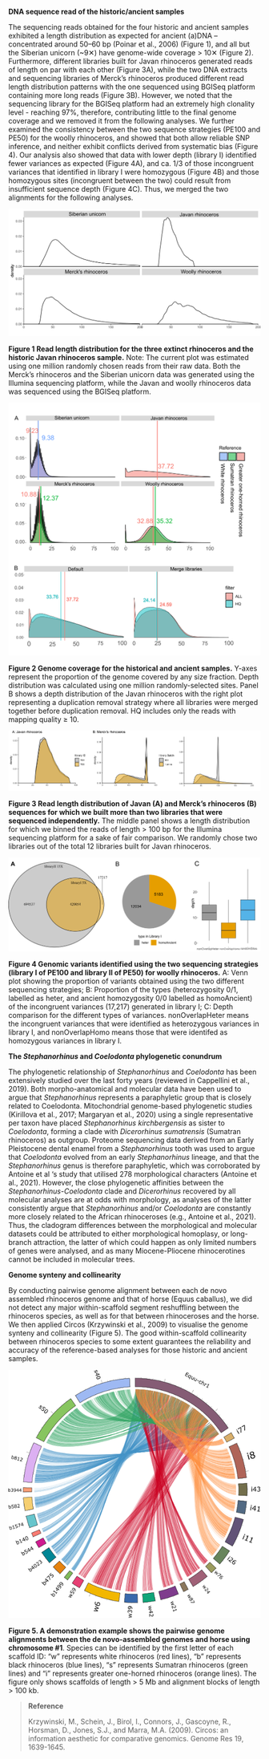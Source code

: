 **DNA sequence read of the historic/ancient samples**

The sequencing reads obtained for the four historic and ancient samples exhibited a length distribution as expected for ancient (a)DNA – concentrated around 50–60 bp (Poinar et al., 2006) (Figure 1), and all but the Siberian unicorn (~9✕) have genome-wide coverage > 10✕ (Figure 2). Furthermore, different libraries built for Javan rhinoceros generated reads of length on par with each other (Figure 3A), while the two DNA extracts and sequencing libraries of Merck’s rhinoceros produced different read length distribution patterns with the one sequenced using BGISeq platform containing more long reads (Figure 3B). However, we noted that the sequencing library for the BGISeq platform had an extremely high clonality level - reaching 97%, therefore, contributing little to the final genome coverage and we removed it from the following analyses. We further examined the consistency between the two sequence strategies (PE100 and PE50) for the woolly rhinoceros, and showed that both allow reliable SNP inference, and neither exhibit conflicts derived from systematic bias (Figure 4). Our analysis also showed that data with lower depth (library I) identified fewer variances as expected (Figure 4A), and ca. 1/3 of those incongruent variances that identified in library I were homozygous (Figure 4B) and those homozygous sites (incongruent between the two) could result from insufficient sequence depth (Figure 4C). Thus, we merged the two alignments for the following analyses.


![Figure 1](https://github.com/liushanlin/rhinoceros-comparative-genome/blob/main/additional%20resources/readLengthDistributionAll.png)

**Figure 1 Read length distribution for the three extinct rhinoceros and the historic Javan rhinoceros sample.** Note: The current plot was estimated using one million randomly chosen reads from their raw data. Both the Merck’s rhinoceros and the Siberian unicorn data was generated using the Illumina sequencing platform, while the Javan and woolly rhinoceros data was sequenced using the BGISeq platform.

![Figure 2](https://github.com/liushanlin/rhinoceros-comparative-genome/blob/main/additional%20resources/depth.ancient.png)

**Figure 2 Genome coverage for the historical and ancient samples.** Y-axes represent the proportion of the genome covered by any size fraction. Depth distribution was calculated using one million randomly-selected sites. Panel B shows a depth distribution of the Javan rhinoceros with the right plot representing a duplication removal strategy where all libraries were merged together before duplication removal. HQ includes only the reads with mapping quality ≥ 10.

![Figure 3](https://github.com/liushanlin/rhinoceros-comparative-genome/blob/main/additional%20resources/lengthJavanStepPlain.png)

**Figure 3 Read length distribution of Javan (A) and Merck’s rhinoceros (B) sequences for which we built more than two libraries that were sequenced independently.** The middle panel shows a length distribution for which we binned the reads of length > 100 bp for the Illumina sequencing platform for a sake of fair comparison. We randomly chose two libraries out of the total 12 libraries built for Javan rhinoceros.

![Figure 4](https://github.com/liushanlin/rhinoceros-comparative-genome/blob/main/additional%20resources/woollyDiffLib.png)

**Figure 4 Genomic variants identified using the two sequencing strategies (library I of PE100 and library II of PE50) for woolly rhinoceros.** A: Venn plot showing the proportion of variants obtained using the two different sequencing strategies; B: Proportion of the types (heterozygosity 0/1, labelled as heter, and ancient homozygosity 0/0 labelled as homoAncient) of the incongruent variances (17,217) generated in library I; C: Depth comparison for the different types of variances. nonOverlapHeter means the incongruent variances that were identified as heterozygous variances in library I, and nonOverlapHomo means those that were identifed as homozygous variances in library I.

**The *Stephanorhinus* and *Coelodonta* phylogenetic conundrum**

The phylogenetic relationship of *Stephanorhinus* and *Coelodonta* has been extensively studied over the last forty years (reviewed in Cappellini et al., 2019). Both morpho-anatomical and molecular data have been used to argue that *Stephanorhinus* represents a paraphyletic group that is closely related to Coelodonta. Mitochondrial genome-based phylogenetic studies (Kirillova et al., 2017; Margaryan et al., 2020) using a single representative per taxon have placed *Stephanorhinus kirchbergensis* as sister to *Coelodonta*, forming a clade with *Dicerorhinus sumatrensis* (Sumatran rhinoceros) as outgroup. Proteome sequencing data derived from an Early Pleistocene dental enamel from a *Stephanorhinus* tooth was used to argue that *Coelodonta* evolved from an early *Stephanorhinus* lineage, and that the *Stephanorhinus* genus is therefore paraphyletic, which was corroborated by Antoine et al ‘s study that utilised 278 morphological characters (Antoine et al., 2021). However, the close phylogenetic affinities between the *Stephanorhinus-Coelodonta* clade and *Dicerorhinus* recovered by all molecular analyses are at odds with morphology, as analyses of the latter consistently argue that *Stephanorhinus* and/or *Coelodonta* are constantly more closely related to the African rhinoceroses (e.g., Antoine et al., 2021). Thus, the cladogram differences between the morphological and molecular datasets could be attributed to either morphological homoplasy, or long-branch attraction, the latter of which could happen as only limited numbers of genes were analysed, and as many Miocene-Pliocene rhinocerotines cannot be included in molecular trees.


**Genome synteny and collinearity**

By conducting pairwise genome alignment between each de novo assembled rhinoceros genome and that of horse (Equus caballus), we did not detect any major within-scaffold segment reshuffling between the rhinoceros species, as well as for that between rhinoceroses and the horse. We then applied Circos (Krzywinski et al., 2009) to visualise the genome synteny and collinearity (Figure 5). The good within-scaffold collinearity between rhinoceros species to some extent guarantees the reliability and accuracy of the reference-based analyses for those historic and ancient samples.


![Figure 5](https://github.com/liushanlin/rhinoceros-comparative-genome/blob/main/additional%20resources/Equu_chr1.png)

**Figure 5. A demonstration example shows the pairwise genome alignments between the de novo-assembled genomes and horse using chromosome #1**. Species can be identified by the first letter of each scaffold ID: “w” represents white rhinoceros (red lines), “b” represents black rhinoceros (blue lines), “s” represents Sumatran rhinoceros (green lines) and “i” represents greater one-horned rhinoceros (orange lines). The figure only shows scaffolds of length > 5 Mb and alignment blocks of length > 100 kb.

> **Reference**
> 
> Krzywinski, M., Schein, J., Birol, I., Connors, J., Gascoyne, R., Horsman, D., Jones, S.J., and Marra, M.A. (2009). Circos: an information aesthetic for comparative genomics. Genome Res 19, 1639-1645.
